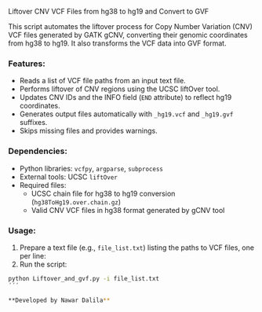 Liftover CNV VCF Files from hg38 to hg19 and Convert to GVF

This script automates the liftover process for Copy Number Variation (CNV) VCF files generated
by GATK gCNV, converting their genomic coordinates from hg38 to hg19. It also transforms the
VCF data into GVF format.

### Features:
- Reads a list of VCF file paths from an input text file.
- Performs liftover of CNV regions using the UCSC liftOver tool.
- Updates CNV IDs and the INFO field (`END` attribute) to reflect hg19 coordinates.
- Generates output files automatically with `_hg19.vcf` and `_hg19.gvf` suffixes.
- Skips missing files and provides warnings.

### Dependencies:
- Python libraries: `vcfpy`, `argparse`, `subprocess`
- External tools: UCSC `liftOver`
- Required files:
    - UCSC chain file for hg38 to hg19 conversion (`hg38ToHg19.over.chain.gz`)
    - Valid CNV VCF files in hg38 format generated by gCNV tool

### Usage:
1. Prepare a text file (e.g., `file_list.txt`) listing the paths to VCF files, one per line:
2. Run the script:
```bash
python Liftover_and_gvf.py -i file_list.txt
´´´

**Developed by Nawar Dalila**
